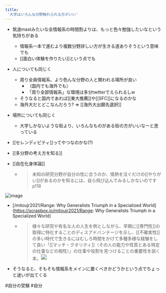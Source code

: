 ```yaml
---
title:
 '大学はいろんな分野触れられる方がいい'
---
```


- 筑波mastみたいな全情報系の時間割よりは、もっと色々勉強したいなという気持ちがある
    - 情報系一本で進むより複数分野詳しい方が生きる道ありそうという意味でも
    - [[面白い体験を作りたい]]という点でも
- 人についても同じく
    - 周り全員情報系、より色んな分野の人と関われる場所が良い
        - （国内でも海外でも）
        - 「周り全部情報系」な環境は多分twitterでえられるしw
    - そうなると国内であれば[[東大推薦]]や[[SFC]]になるのかな
    - 海外大だとどこなんだろう? => [[海外大出願先選択]]
- 場所についても同じく
    - 大学しかないような街より、いろんなものがある街の方がいいなーと思っている

- [[セレンディピティ]]ってやつなのかな(?)
- [[多分野の考え方を知る]]

- [[自在化身体論]]
    - > 未知の研究分野が自分の性に合うのか、情熱を注ぐだけの[[やりがい]]があるのかを知るには、自ら飛び込んでみるしかないのです p118

![image](https://gyazo.com/7ba42c411504eed25f0e76c8d932020c/thumb/1000)

- [/mitoujr2021/Range: Why Generalists Triumph in a Specialized World](https://scrapbox.io/mitoujr2021/Range: Why Generalists Triumph in a Specialized World)
    - > 様々な研究や有名な人の人生を例としながら、早期に[[専門性]]の取得に特化することのディスアドバンテージを示し、[[不確実性]]の多い時代で生きるにはむしろ時間をかけて多種多様な経験をして良い「[[マッチ・クオリティ]]（その人の能力や性質とある特定の仕事などの相性）」の仕事や役割を見つけることの重要性を説く本。<img src='https://scrapbox.io/api/pages/blu3mo-public/ukkaripon/icon' alt='ukkaripon.icon' height="19.5"/>

- そうなると、そもそも情報系をメインに置くべきかどうかという点でちょっと迷いが出てくる

#自分の受験
#自分

